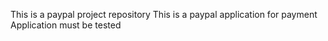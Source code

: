 This is a paypal project repository
This is a paypal application for payment
Application must be tested 

